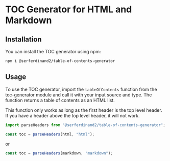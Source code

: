 # TOC Generator for HTML and Markdown

## Installation

You can install the TOC generator using npm:

```sh
npm i @serferdinand2/table-of-contents-generator
```

## Usage

To use the TOC generator, import the `tableOfContents` function from the toc-generator module and call it with your input source and type. The function returns a table of contents as an HTML list.

This function only works as long as the first header is the top level header. If you have a header above the top level header, it will not work.

```js
import parseHeaders from "@serferdinand2/table-of-contents-generator";

const toc = parseHeaders(html, "html");
```

or

```js
const toc = parseHeaders(markdown, "markdown");
```
